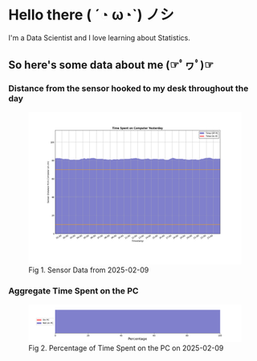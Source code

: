 
# Hello there ( ´◔ ω◔`) ノシ

I'm a Data Scientist and I love learning about Statistics.

## So here's some data about me (☞ﾟヮﾟ)☞


### Distance from the sensor hooked to my desk throughout the day
<figure>
  <picture>
    <source media="(prefers-color-scheme: dark)" srcset="Pi/readme/graphs/lineplot/dark-plot-2025-02-09.png">
    <source media="(prefers-color-scheme: light)" srcset="Pi/readme/graphs/lineplot/light-plot-2025-02-09.png">
    <img alt="Shows a black logo in light color mode and a white one in dark color mode." src="Pi/readme/graphs/lineplot/light-plot-2025-02-09.png">
  </picture>
  <figcaption>Fig 1. Sensor Data from 2025-02-09</figcaption>
</figure>



### Aggregate Time Spent on the PC
<figure>
  <picture>
    <source media="(prefers-color-scheme: dark)" srcset="Pi/readme/graphs/barplot/dark-plot-2025-02-09.png">
    <source media="(prefers-color-scheme: light)" srcset="Pi/readme/graphs/barplot/light-plot-2025-02-09.png">
    <img alt="Shows a black logo in light color mode and a white one in dark color mode." src="Pi/readme/graphs/barplot/light-plot-2025-02-09.png">
  </picture>
  <figcaption>Fig 2. Percentage of Time Spent on the PC on 2025-02-09</figcaption>
</figure>
